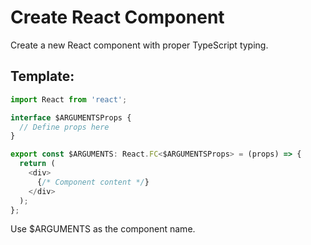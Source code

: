 # Create React Component

Create a new React component with proper TypeScript typing.

## Template:
```typescript
import React from 'react';

interface $ARGUMENTSProps {
  // Define props here
}

export const $ARGUMENTS: React.FC<$ARGUMENTSProps> = (props) => {
  return (
    <div>
      {/* Component content */}
    </div>
  );
};
```

Use $ARGUMENTS as the component name.
